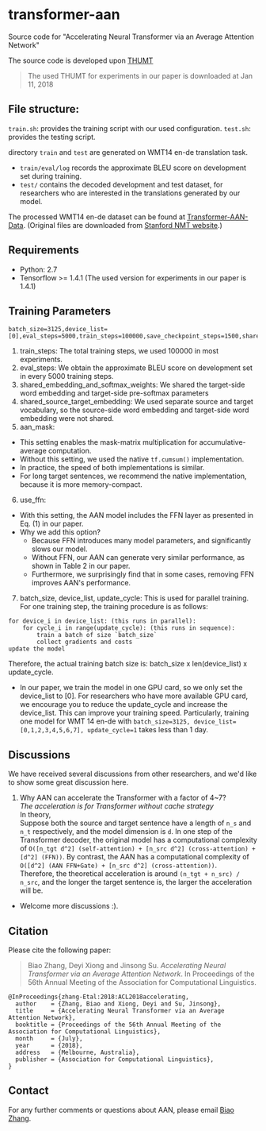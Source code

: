 # transformer-aan
Source code for "Accelerating Neural Transformer via an Average Attention Network"

The source code is developed upon <a href="https://github.com/thumt/THUMT">THUMT</a>
> The used THUMT for experiments in our paper is downloaded at Jan 11, 2018

## File structure:
`train.sh`: provides the training script with our used configuration.
`test.sh`: provides the testing script.

directory `train` and `test` are generated on WMT14 en-de translation task.
* `train/eval/log` records the approximate BLEU score on development set during training.
* `test/` contains the decoded development and test dataset, for researchers who are interested in the translations generated by our model.

The processed WMT14 en-de dataset can be found at <a href="https://drive.google.com/open?id=15WRLfle66CO1zIGKbyz0FsFmUcINyb4X">Transformer-AAN-Data</a>. (Original files are downloaded from <a href="https://nlp.stanford.edu/projects/nmt/">Stanford NMT website</a>.)

## Requirements

* Python: 2.7
* Tensorflow >= 1.4.1 (The used version for experiments in our paper is 1.4.1)

## Training Parameters
```
batch_size=3125,device_list=[0],eval_steps=5000,train_steps=100000,save_checkpoint_steps=1500,shared_embedding_and_softmax_weights=true,shared_source_target_embedding=false,update_cycle=8,aan_mask=True,use_ffn=False
```
1. train_steps: The total training steps, we used 100000 in most experiments.
2. eval_steps: We obtain the approximate BLEU score on development set in every 5000 training steps.
3. shared_embedding_and_softmax_weights: We shared the target-side word embedding and target-side pre-softmax parameters
4. shared_source_target_embedding: We used separate source and target vocabulary, so the source-side word embedding and target-side word embedding were not shared.
5. aan_mask: 
- This setting enables the mask-matrix multiplication for accumulative-average computation. 
- Without this setting, we used the native `tf.cumsum()` implementation. 
- In practice, the speed of both implementations is similar. 
- For long target sentences, we recommend the native implementation, because it is more memory-compact.
6. use_ffn:
- With this setting, the AAN model includes the FFN layer as presented in Eq. (1) in our paper.
- Why we add this option?
	- Because FFN introduces many model parameters, and significantly slows our model.
	- Without FFN, our AAN can generate very similar performance, as shown in Table 2 in our paper.
	- Furthermore, we surprisingly find that in some cases, removing FFN improves AAN's performance.
7. batch_size, device_list, update_cycle: This is used for parallel training. For one training step, the training procedure is as follows:  
```
for device_i in device_list: (this runs in parallel):  
	for cycle_i in range(update_cycle): (this runs in sequence):  
		train a batch of size `batch_size`
		collect gradients and costs
update the model
```
Therefore, the actual training batch size is: batch_size x len(device_list) x update_cycle.  
* In our paper, we train the model in one GPU card, so we only set the device_list to [0]. For researchers who have more available GPU card, we encourage you to reduce the update_cycle and increase the device_list. This can improve your training speed. Particularly, training one model for WMT 14 en-de with `batch_size=3125, device_list=[0,1,2,3,4,5,6,7], update_cycle=1` takes less than 1 day.

## Discussions
We have received several discussions from other researchers, and we'd like to show some great discussion here.
1. Why AAN can accelerate the Transformer with a factor of 4~7?  
*The acceleration is for Transformer without cache strategy*  
In theory,  
Suppose both the source and target sentence have a length of `n_s` and `n_t` respectively, and the model dimension is `d`. In one step of the Transformer decoder, the original model has a computational complexity of `O([n_tgt d^2] (self-attention) + [n_src d^2] (cross-attention) + [d^2] (FFN))`. By contrast, the AAN has a computational complexity of `O([d^2] (AAN FFN+Gate) + [n_src d^2] (cross-attention))`.   
Therefore, the theoretical acceleration is around `(n_tgt + n_src) / n_src`, and the longer the target sentence is, the larger the acceleration will be.

* Welcome more discussions :).

## Citation

Please cite the following paper:
> Biao Zhang, Deyi Xiong and Jinsong Su. *Accelerating Neural Transformer via an Average Attention Network*. In Proceedings of the 56th Annual Meeting of the Association for Computational Linguistics.

```
@InProceedings{zhang-Etal:2018:ACL2018accelerating,
  author    = {Zhang, Biao and Xiong, Deyi and Su, Jinsong},
  title     = {Accelerating Neural Transformer via an Average Attention Network},
  booktitle = {Proceedings of the 56th Annual Meeting of the Association for Computational Linguistics},
  month     = {July},
  year      = {2018},
  address   = {Melbourne, Australia},
  publisher = {Association for Computational Linguistics},
}
```

## Contact

For any further comments or questions about AAN, please email <a href="mailto:zb@stu.xmu.edu.cn">Biao Zhang</a>.